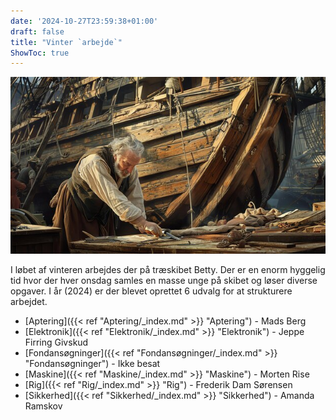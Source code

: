```yaml
---
date: '2024-10-27T23:59:38+01:00'
draft: false
title: "Vinter `arbejde`"
ShowToc: true
---
```


![Billede af mand som arbejder med et skib](./img/shipwright-hard-work-repairing-wooden-ship-harbor_14117-558464.jpg)

I løbet af vinteren arbejdes der på træskibet Betty. Der er en enorm hyggelig tid hvor der hver onsdag samles en masse unge på skibet og løser diverse opgaver. I år (2024) er der blevet oprettet 6 udvalg for at strukturere arbejdet.

- [Aptering]({{< ref "Aptering/_index.md" >}} "Aptering") - Mads Berg
- [Elektronik]({{< ref "Elektronik/_index.md" >}} "Elektronik") - Jeppe Firring Givskud
- [Fondansøgninger]({{< ref "Fondansøgninger/_index.md" >}} "Fondansøgninger") - Ikke besat
- [Maskine]({{< ref "Maskine/_index.md" >}} "Maskine") - Morten Rise
- [Rig]({{< ref "Rig/_index.md" >}} "Rig") - Frederik Dam Sørensen
- [Sikkerhed]({{< ref "Sikkerhed/_index.md" >}} "Sikkerhed") - Amanda Ramskov
